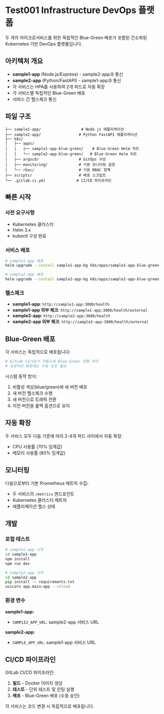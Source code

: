# Test001 Infrastructure DevOps 플랫폼

두 개의 마이크로서비스를 위한 독립적인 Blue-Green 배포가 포함된 간소화된 Kubernetes 기반 DevOps 플랫폼입니다.

## 아키텍처 개요

- **sample1-app** (Node.js/Express) - sample2-app과 통신
- **sample2-app** (Python/FastAPI) - sample1-app과 통신  
- 각 서비스는 HPA를 사용하여 2개 파드로 자동 확장
- 각 서비스별 독립적인 Blue-Green 배포
- 서비스 간 헬스체크 통신

## 파일 구조

```
├── sample1-app/                  # Node.js 애플리케이션
├── sample2-app/                 # Python FastAPI 애플리케이션  
├── k8s/
│   ├── apps/
│   │   ├── sample1-app-blue-green/    # Blue-Green Helm 차트
│   │   └── sample2-app-blue-green/   # Blue-Green Helm 차트
│   ├── argocd/                  # GitOps 구성
│   ├── monitoring/              # 기본 모니터링 설정
│   └── rbac/                    # 기본 RBAC 정책
├── scripts/                     # 배포 스크립트
└── .gitlab-ci.yml              # CI/CD 파이프라인
```

## 빠른 시작

### 사전 요구사항
- Kubernetes 클러스터
- Helm 3.x
- kubectl 구성 완료

### 서비스 배포

```bash
# sample1-app 배포
helm upgrade --install sample1-app-bg k8s/apps/sample1-app-blue-green

# sample2-app 배포  
helm upgrade --install sample2-app-bg k8s/apps/sample2-app-blue-green
```

### 헬스체크

- **sample1-app**: `http://sample1-app:3000/health`
- **sample1-app 외부 체크**: `http://sample1-app:3000/health/external`
- **sample2-app**: `http://sample2-app:3000/health` 
- **sample2-app 외부 체크**: `http://sample2-app:3000/health/external`

## Blue-Green 배포

각 서비스는 독립적으로 배포됩니다:

```bash
# GitLab CI/CD가 자동으로 Blue-Green 전환 처리
# 프로덕션 배포에는 수동 승인 필요
```

시스템 동작 방식:
1. 비활성 색상(blue/green)에 새 버전 배포
2. 새 버전 헬스체크 수행
3. 새 버전으로 트래픽 전환
4. 이전 버전을 롤백 옵션으로 유지

## 자동 확장

두 서비스 모두 다음 기준에 따라 2-4개 파드 사이에서 자동 확장:
- CPU 사용률 (70% 임계값)
- 메모리 사용률 (80% 임계값)

## 모니터링

다음으로부터 기본 Prometheus 메트릭 수집:
- 두 서비스의 `/metrics` 엔드포인트
- Kubernetes 클러스터 메트릭
- 애플리케이션 헬스 상태

## 개발

### 로컬 테스트

```bash
# sample1-app 시작
cd sample1-app
npm install
npm run dev

# sample2-app 시작  
cd sample2-app
pip install -r requirements.txt
uvicorn app.main:app --reload
```

### 환경 변수

**sample1-app:**
- `SAMPLE2_APP_URL`: sample2-app 서비스 URL

**sample2-app:**
- `SAMPLE_APP_URL`: sample1-app 서비스 URL

## CI/CD 파이프라인

GitLab CI/CD 파이프라인:

1. **빌드** - Docker 이미지 생성
2. **테스트** - 단위 테스트 및 린팅 실행
3. **배포** - Blue-Green 배포 (수동 승인)

각 서비스는 코드 변경 시 독립적으로 배포됩니다.

